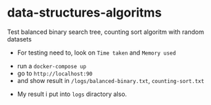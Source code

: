 # data-structures-algoritms
Test balanced binary search tree, counting sort algoritm with random datasets

* For testing need to, look on `Time taken` and `Memory used`
- run a `docker-compose up`
- go to `http://localhost:90`
- and show result in `/logs/balanced-binary.txt`, `counting-sort.txt`

* My result i put into `logs` diractory also.
